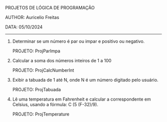 PROJETOS DE LÓGICA DE PROGRAMAÇÃO

AUTHOR: Auricelio Freitas

DATA: 05/10/2024

--------------------------------------

1.	Determinar se um número é par ou impar e positivo ou negativo.

	PROJETO: ProjParImpa


2.	Calcular a soma dos números inteiros de 1 a 100

	PROJETO: ProjCalcNumberInt


3.	Exibir a tabuada de 1 até N, onde N é um número digitado pelo usuário. 
	
	PROJETO: ProjTabuada


4.	Lê uma temperatura em Fahrenheit e calcular a correspondente em Celsius, usando a fórmula: C (5 (F-32)/9). 

	PROJETO: ProjTemperature




